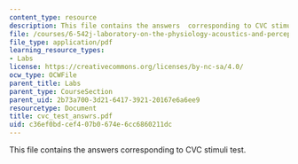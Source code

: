```yaml
---
content_type: resource
description: This file contains the answers  corresponding to CVC stimuli test.
file: /courses/6-542j-laboratory-on-the-physiology-acoustics-and-perception-of-speech-fall-2005/c36ef0bdcef407b0674e6cc6860211dc_cvc_test_answrs.pdf
file_type: application/pdf
learning_resource_types:
- Labs
license: https://creativecommons.org/licenses/by-nc-sa/4.0/
ocw_type: OCWFile
parent_title: Labs
parent_type: CourseSection
parent_uid: 2b73a700-3d21-6417-3921-20167e6a6ee9
resourcetype: Document
title: cvc_test_answrs.pdf
uid: c36ef0bd-cef4-07b0-674e-6cc6860211dc
---
```

This file contains the answers  corresponding to CVC stimuli test.